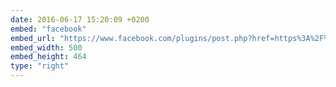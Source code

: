 ```yaml
---
date: 2016-06-17 15:20:09 +0200
embed: "facebook"
embed_url: "https://www.facebook.com/plugins/post.php?href=https%3A%2F%2Fwww.facebook.com%2Frkinash%2Fposts%2F10154305485386052&width=500"
embed_width: 500
embed_height: 464
type: "right"
---
```

